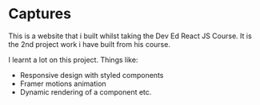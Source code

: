 # Captures

This is a website that i built whilst taking the Dev Ed React JS Course.
It is the 2nd project work i have built from his course.

I learnt a lot on this project. Things like:
- Responsive design with styled components
- Framer motions animation
- Dynamic rendering of a component etc.
